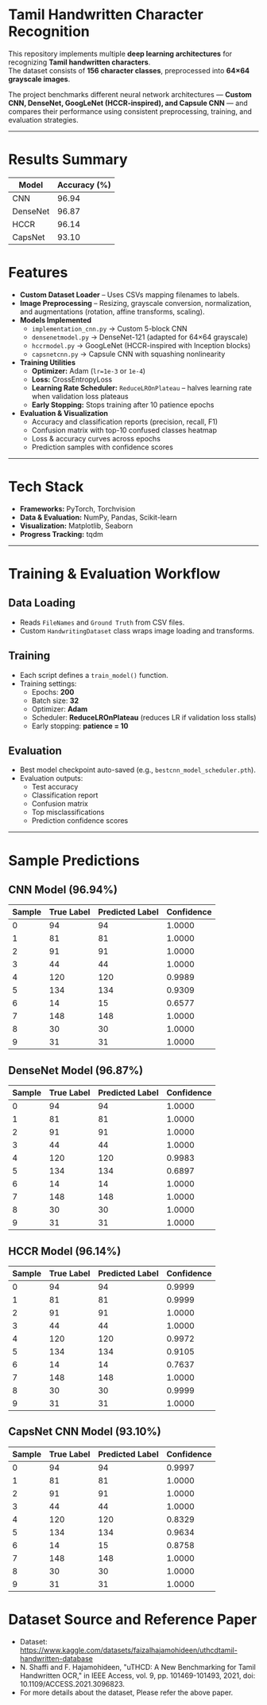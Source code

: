 # Tamil Handwritten Character Recognition  

This repository implements multiple **deep learning architectures** for recognizing **Tamil handwritten characters**.  
The dataset consists of **156 character classes**, preprocessed into **64×64 grayscale images**.  

The project benchmarks different neural network architectures — **Custom CNN, DenseNet, GoogLeNet (HCCR-inspired), and Capsule CNN** — and compares their performance using consistent preprocessing, training, and evaluation strategies.  

---
# Results Summary
| Model      | Accuracy (%) |
|------------|--------------|
| CNN        | 96.94        |
| DenseNet   | 96.87        |
| HCCR       | 96.14        |
| CapsNet    | 93.10        |

# Features
- **Custom Dataset Loader** – Uses CSVs mapping filenames to labels.  
- **Image Preprocessing** – Resizing, grayscale conversion, normalization, and augmentations (rotation, affine transforms, scaling).  
- **Models Implemented**
  - `implementation_cnn.py` → Custom 5-block CNN  
  - `densenetmodel.py` → DenseNet-121 (adapted for 64×64 grayscale)  
  - `hccrmodel.py` → GoogLeNet (HCCR-inspired with Inception blocks)  
  - `capsnetcnn.py` → Capsule CNN with squashing nonlinearity  
- **Training Utilities**
  - **Optimizer:** Adam (`lr=1e-3` or `1e-4`)  
  - **Loss:** CrossEntropyLoss  
  - **Learning Rate Scheduler:** `ReduceLROnPlateau` – halves learning rate when validation loss plateaus  
  - **Early Stopping:** Stops training after 10 patience epochs  
- **Evaluation & Visualization**
  - Accuracy and classification reports (precision, recall, F1)  
  - Confusion matrix with top-10 confused classes heatmap  
  - Loss & accuracy curves across epochs  
  - Prediction samples with confidence scores  

---

# Tech Stack
- **Frameworks:** PyTorch, Torchvision  
- **Data & Evaluation:** NumPy, Pandas, Scikit-learn  
- **Visualization:** Matplotlib, Seaborn  
- **Progress Tracking:** tqdm  

---

# Training & Evaluation Workflow

## Data Loading
- Reads `FileNames` and `Ground Truth` from CSV files.  
- Custom `HandwritingDataset` class wraps image loading and transforms.  

## Training
- Each script defines a `train_model()` function.  
- Training settings:
  - Epochs: **200**  
  - Batch size: **32**  
  - Optimizer: **Adam**  
  - Scheduler: **ReduceLROnPlateau** (reduces LR if validation loss stalls)  
  - Early stopping: **patience = 10**  

## Evaluation
- Best model checkpoint auto-saved (e.g., `bestcnn_model_scheduler.pth`).  
- Evaluation outputs:
  - Test accuracy  
  - Classification report  
  - Confusion matrix  
  - Top misclassifications  
  - Prediction confidence scores  

---

# Sample Predictions

## CNN Model (96.94%)
| Sample | True Label | Predicted Label | Confidence |
|--------|------------|-----------------|------------|
| 0      | 94         | 94              | 1.0000     |
| 1      | 81         | 81              | 1.0000     |
| 2      | 91         | 91              | 1.0000     |
| 3      | 44         | 44              | 1.0000     |
| 4      | 120        | 120             | 0.9989     |
| 5      | 134        | 134             | 0.9309     |
| 6      | 14         | 15              | 0.6577     |
| 7      | 148        | 148             | 1.0000     |
| 8      | 30         | 30              | 1.0000     |
| 9      | 31         | 31              | 1.0000     |

## DenseNet Model (96.87%)
| Sample | True Label | Predicted Label | Confidence |
|--------|------------|-----------------|------------|
| 0      | 94         | 94              | 1.0000     |
| 1      | 81         | 81              | 1.0000     |
| 2      | 91         | 91              | 1.0000     |
| 3      | 44         | 44              | 1.0000     |
| 4      | 120        | 120             | 0.9983     |
| 5      | 134        | 134             | 0.6897     |
| 6      | 14         | 14              | 1.0000     |
| 7      | 148        | 148             | 1.0000     |
| 8      | 30         | 30              | 1.0000     |
| 9      | 31         | 31              | 1.0000     |

## HCCR Model (96.14%)
| Sample | True Label | Predicted Label | Confidence |
|--------|------------|-----------------|------------|
| 0      | 94         | 94              | 0.9999     |
| 1      | 81         | 81              | 0.9999     |
| 2      | 91         | 91              | 1.0000     |
| 3      | 44         | 44              | 1.0000     |
| 4      | 120        | 120             | 0.9972     |
| 5      | 134        | 134             | 0.9105     |
| 6      | 14         | 14              | 0.7637     |
| 7      | 148        | 148             | 1.0000     |
| 8      | 30         | 30              | 0.9999     |
| 9      | 31         | 31              | 1.0000     |

## CapsNet CNN Model (93.10%)
| Sample | True Label | Predicted Label | Confidence |
|--------|------------|-----------------|------------|
| 0      | 94         | 94              | 0.9997     |
| 1      | 81         | 81              | 1.0000     |
| 2      | 91         | 91              | 1.0000     |
| 3      | 44         | 44              | 1.0000     |
| 4      | 120        | 120             | 0.8329     |
| 5      | 134        | 134             | 0.9634     |
| 6      | 14         | 15              | 0.8758     |
| 7      | 148        | 148             | 1.0000     |
| 8      | 30         | 30              | 1.0000     |
| 9      | 31         | 31              | 1.0000     |

# Dataset Source and Reference Paper
- Dataset: https://www.kaggle.com/datasets/faizalhajamohideen/uthcdtamil-handwritten-database
- N. Shaffi and F. Hajamohideen, "uTHCD: A New Benchmarking for Tamil Handwritten OCR," in IEEE Access, vol. 9, pp. 101469-101493, 2021, doi: 10.1109/ACCESS.2021.3096823.
- For more details about the dataset, Please refer the above paper.
